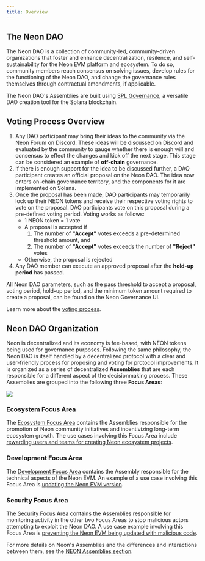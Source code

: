 ```yaml
---
title: Overview
---
```


## The Neon DAO

The Neon DAO is a collection of community-led, community-driven organizations that foster and enhance decentralization, resilence, and self-sustainability for the Neon EVM platform and ecosystem. To do so, community members reach consensus on solving issues, develop rules for the functioning of the Neon DAO, and change the governance rules themselves through contractual amendments, if applicable.

The Neon DAO's Assemblies are built using [SPL Governance](https://github.com/solana-labs/solana-program-library/tree/master/governance), a versatile DAO creation tool for the Solana blockchain.

## Voting Process Overview

1. Any DAO participant may bring their ideas to the community via the Neon Forum on Discord. These ideas will be discussed on Discord and evaluated by the community to gauge whether there is enough will and consensus to effect the changes and kick off the next stage. This stage can be considered an example of **off-chain** governance.
2. If there is enough support for the idea to be discussed further, a DAO participant creates an official proposal on the Neon DAO. The idea now enters on-chain governance territory, and the components for it are implemented on Solana.  
3. Once the proposal has been made, DAO participants may temporarily lock up their NEON tokens and receive their respective voting rights to vote on the proposal. DAO participants vote on this proposal during a pre-defined voting period. Voting works as follows:
   * 1 NEON token = 1 vote
   * A proposal is accepted if
     1. The number of **"Accept"** votes exceeds a pre-determined threshold amount, and
     2. The number of **"Accept"** votes exceeds the number of **"Reject"** votes
   * Otherwise, the proposal is rejected
4. Any DAO member can execute an approved proposal after the **hold-up period** has passed.

All Neon DAO parameters, such as the pass threshold to accept a proposal, voting period, hold-up period, and the minimum token amount required to create a proposal, can be found on the Neon Governance UI.

Learn more about the [voting process](/docs/governance/proposals/proposals.md).

## Neon DAO Organization

Neon is decentralized and its economy is fee-based, with NEON tokens being used for governance purposes. Following the same philosophy, the Neon DAO is itself handled by a decentralized protocol with a clear and user-friendly process for proposing and voting for protocol improvements. It is organized as a series of decentralized **Assemblies** that are each responsible for a different aspect of the decisionmaking process. These Assemblies are grouped into the following three **Focus Areas**:

<div className='neon-img-box-600' style={{textAlign: 'center', width: 600, display: 'block', margin: 'auto'}}>

![](img/dao_organization.png)

</div>

### Ecosystem Focus Area

The [Ecosystem Focus Area](/docs/governance/neon_daos/#ecosystem-focus-area) contains the Assemblies responsible for the promotion of Neon community initiatives and incentivizing long-term ecosystem growth. The use cases involving this Focus Area include [rewarding users and teams for creating Neon ecosystem projects](/docs/governance/neon_daos/#usage-scenarios).

### Development Focus Area

The [Development Focus Area](/docs/governance/neon_daos/#development-focus-area) contains the Assembly responsible for the technical aspects of the Neon EVM. An example of a use case involving this Focus Area is [updating the Neon EVM version](/docs/governance/neon_daos/#usage-scenarios-1).

### Security Focus Area

The [Security Focus Area](/docs/governance/neon_daos/#security-focus-area) contains the Assemblies responsible for monitoring activity in the other two Focus Areas to stop malicious actors attempting to exploit the Neon DAO. A use case example involving this Focus Area is [preventing the Neon EVM being updated with malicious code](/docs/governance/proposals/#preventing-evm-being-updated-with-malicious-code).

For more details on Neon's Assemblies and the differences and interactions between them, see the [NEON Assemblies section](/docs/governance/neon_daos/).
